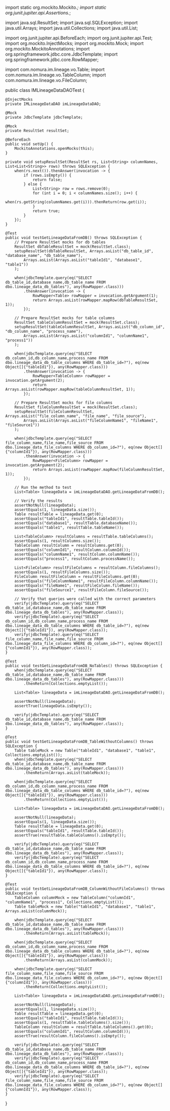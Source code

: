 import static org.mockito.Mockito.*;
import static org.junit.jupiter.api.Assertions.*;

import java.sql.ResultSet;
import java.sql.SQLException;
import java.util.Arrays;
import java.util.Collections;
import java.util.List;

import org.junit.jupiter.api.BeforeEach;
import org.junit.jupiter.api.Test;
import org.mockito.InjectMocks;
import org.mockito.Mock;
import org.mockito.MockitoAnnotations;
import org.springframework.jdbc.core.JdbcTemplate;
import org.springframework.jdbc.core.RowMapper;

import com.nomura.im.lineage.vo.Table;
import com.nomura.im.lineage.vo.TableColumn;
import com.nomura.im.lineage.vo.FileColumn;

public class IMLineageDataDAOTest {

    @InjectMocks
    private IMLineageDataDAO imLineageDataDAO;

    @Mock
    private JdbcTemplate jdbcTemplate;

    @Mock
    private ResultSet resultSet;

    @BeforeEach
    public void setUp() {
        MockitoAnnotations.openMocks(this);
    }

    private void setupResultSet(ResultSet rs, List<String> columnNames, List<List<String>> rows) throws SQLException {
        when(rs.next()).thenAnswer(invocation -> {
            if (rows.isEmpty()) {
                return false;
            } else {
                List<String> row = rows.remove(0);
                for (int i = 0; i < columnNames.size(); i++) {
                    when(rs.getString(columnNames.get(i))).thenReturn(row.get(i));
                }
                return true;
            }
        });
    }

    @Test
    public void testGetLineageDataFromDB() throws SQLException {
        // Prepare ResultSet mocks for db tables
        ResultSet dbTableResultSet = mock(ResultSet.class);
        setupResultSet(dbTableResultSet, Arrays.asList("db_table_id", "database_name", "db_table_name"), 
            Arrays.asList(Arrays.asList("tableId1", "database1", "table1"))
        );

        when(jdbcTemplate.query(eq("SELECT db_table_id,database_name,db_table_name FROM dbo.lineage_data_db_tables"), any(RowMapper.class)))
            .thenAnswer(invocation -> {
                RowMapper<Table> rowMapper = invocation.getArgument(1);
                return Arrays.asList(rowMapper.mapRow(dbTableResultSet, 1));
            });

        // Prepare ResultSet mocks for table columns
        ResultSet tableColumnResultSet = mock(ResultSet.class);
        setupResultSet(tableColumnResultSet, Arrays.asList("db_column_id", "db_column_name", "process_name"), 
            Arrays.asList(Arrays.asList("columnId1", "columnName1", "process1"))
        );

        when(jdbcTemplate.query(eq("SELECT db_column_id,db_column_name,process_name FROM dbo.lineage_data_db_table_columns WHERE db_table_id=?"), eq(new Object[]{"tableId1"}), any(RowMapper.class)))
            .thenAnswer(invocation -> {
                RowMapper<TableColumn> rowMapper = invocation.getArgument(2);
                return Arrays.asList(rowMapper.mapRow(tableColumnResultSet, 1));
            });

        // Prepare ResultSet mocks for file columns
        ResultSet fileColumnResultSet = mock(ResultSet.class);
        setupResultSet(fileColumnResultSet, Arrays.asList("file_column_name", "file_name", "file_source"), 
            Arrays.asList(Arrays.asList("fileColumnName1", "fileName1", "fileSource1"))
        );

        when(jdbcTemplate.query(eq("SELECT file_column_name,file_name,file_source FROM dbo.lineage_data_file_columns WHERE db_column_id=?"), eq(new Object[]{"columnId1"}), any(RowMapper.class)))
            .thenAnswer(invocation -> {
                RowMapper<FileColumn> rowMapper = invocation.getArgument(2);
                return Arrays.asList(rowMapper.mapRow(fileColumnResultSet, 1));
            });

        // Run the method to test
        List<Table> lineageData = imLineageDataDAO.getLineageDataFromDB();

        // Verify the results
        assertNotNull(lineageData);
        assertEquals(1, lineageData.size());
        Table resultTable = lineageData.get(0);
        assertEquals("tableId1", resultTable.tableId());
        assertEquals("database1", resultTable.databaseName());
        assertEquals("table1", resultTable.tableName());

        List<TableColumn> resultColumns = resultTable.tableColumns();
        assertEquals(1, resultColumns.size());
        TableColumn resultColumn = resultColumns.get(0);
        assertEquals("columnId1", resultColumn.columnId());
        assertEquals("columnName1", resultColumn.columnName());
        assertEquals("process1", resultColumn.processName());

        List<FileColumn> resultFileColumns = resultColumn.fileColumns();
        assertEquals(1, resultFileColumns.size());
        FileColumn resultFileColumn = resultFileColumns.get(0);
        assertEquals("fileColumnName1", resultFileColumn.columnName());
        assertEquals("fileName1", resultFileColumn.fileName());
        assertEquals("fileSource1", resultFileColumn.fileSource());

        // Verify that queries were called with the correct parameters
        verify(jdbcTemplate).query(eq("SELECT db_table_id,database_name,db_table_name FROM dbo.lineage_data_db_tables"), any(RowMapper.class));
        verify(jdbcTemplate).query(eq("SELECT db_column_id,db_column_name,process_name FROM dbo.lineage_data_db_table_columns WHERE db_table_id=?"), eq(new Object[]{"tableId1"}), any(RowMapper.class));
        verify(jdbcTemplate).query(eq("SELECT file_column_name,file_name,file_source FROM dbo.lineage_data_file_columns WHERE db_column_id=?"), eq(new Object[]{"columnId1"}), any(RowMapper.class));
    }

    @Test
    public void testGetLineageDataFromDB_NoTables() throws SQLException {
        when(jdbcTemplate.query(eq("SELECT db_table_id,database_name,db_table_name FROM dbo.lineage_data_db_tables"), any(RowMapper.class)))
            .thenReturn(Collections.emptyList());

        List<Table> lineageData = imLineageDataDAO.getLineageDataFromDB();

        assertNotNull(lineageData);
        assertTrue(lineageData.isEmpty());

        verify(jdbcTemplate).query(eq("SELECT db_table_id,database_name,db_table_name FROM dbo.lineage_data_db_tables"), any(RowMapper.class));
    }

    @Test
    public void testGetLineageDataFromDB_TableWithoutColumns() throws SQLException {
        Table tableMock = new Table("tableId1", "database1", "table1", Collections.emptyList());
        when(jdbcTemplate.query(eq("SELECT db_table_id,database_name,db_table_name FROM dbo.lineage_data_db_tables"), any(RowMapper.class)))
            .thenReturn(Arrays.asList(tableMock));

        when(jdbcTemplate.query(eq("SELECT db_column_id,db_column_name,process_name FROM dbo.lineage_data_db_table_columns WHERE db_table_id=?"), eq(new Object[]{"tableId1"}), any(RowMapper.class)))
            .thenReturn(Collections.emptyList());

        List<Table> lineageData = imLineageDataDAO.getLineageDataFromDB();

        assertNotNull(lineageData);
        assertEquals(1, lineageData.size());
        Table resultTable = lineageData.get(0);
        assertEquals("tableId1", resultTable.tableId());
        assertTrue(resultTable.tableColumns().isEmpty());

        verify(jdbcTemplate).query(eq("SELECT db_table_id,database_name,db_table_name FROM dbo.lineage_data_db_tables"), any(RowMapper.class));
        verify(jdbcTemplate).query(eq("SELECT db_column_id,db_column_name,process_name FROM dbo.lineage_data_db_table_columns WHERE db_table_id=?"), eq(new Object[]{"tableId1"}), any(RowMapper.class));
    }

    @Test
    public void testGetLineageDataFromDB_ColumnWithoutFileColumns() throws SQLException {
        TableColumn columnMock = new TableColumn("columnId1", "columnName1", "process1", Collections.emptyList());
        Table tableMock = new Table("tableId1", "database1", "table1", Arrays.asList(columnMock));

        when(jdbcTemplate.query(eq("SELECT db_table_id,database_name,db_table_name FROM dbo.lineage_data_db_tables"), any(RowMapper.class)))
            .thenReturn(Arrays.asList(tableMock));

        when(jdbcTemplate.query(eq("SELECT db_column_id,db_column_name,process_name FROM dbo.lineage_data_db_table_columns WHERE db_table_id=?"), eq(new Object[]{"tableId1"}), any(RowMapper.class)))
            .thenReturn(Arrays.asList(columnMock));

        when(jdbcTemplate.query(eq("SELECT file_column_name,file_name,file_source FROM dbo.lineage_data_file_columns WHERE db_column_id=?"), eq(new Object[]{"columnId1"}), any(RowMapper.class)))
            .thenReturn(Collections.emptyList());

        List<Table> lineageData = imLineageDataDAO.getLineageDataFromDB();

        assertNotNull(lineageData);
        assertEquals(1, lineageData.size());
        Table resultTable = lineageData.get(0);
        assertEquals("tableId1", resultTable.tableId());
        assertEquals(1, resultTable.tableColumns().size());
        TableColumn resultColumn = resultTable.tableColumns().get(0);
        assertEquals("columnId1", resultColumn.columnId());
        assertTrue(resultColumn.fileColumns().isEmpty());

        verify(jdbcTemplate).query(eq("SELECT db_table_id,database_name,db_table_name FROM dbo.lineage_data_db_tables"), any(RowMapper.class));
        verify(jdbcTemplate).query(eq("SELECT db_column_id,db_column_name,process_name FROM dbo.lineage_data_db_table_columns WHERE db_table_id=?"), eq(new Object[]{"tableId1"}), any(RowMapper.class));
        verify(jdbcTemplate).query(eq("SELECT file_column_name,file_name,file_source FROM dbo.lineage_data_file_columns WHERE db_column_id=?"), eq(new Object[]{"columnId1"}), any(RowMapper.class));
    }
}

